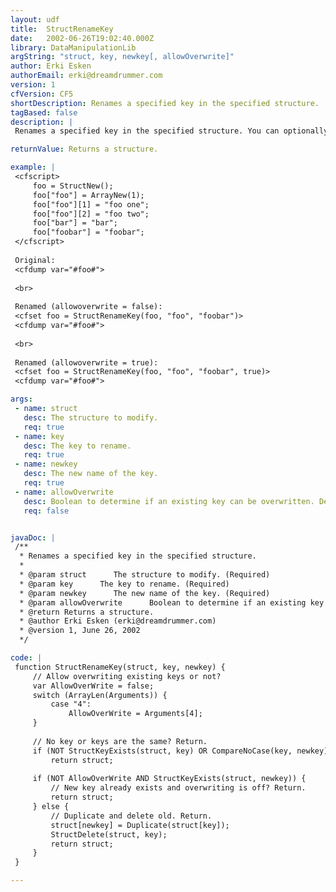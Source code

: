 ```yaml
---
layout: udf
title:  StructRenameKey
date:   2002-06-26T19:02:40.000Z
library: DataManipulationLib
argString: "struct, key, newkey[, allowOverwrite]"
author: Erki Esken
authorEmail: erki@dreamdrummer.com
version: 1
cfVersion: CF5
shortDescription: Renames a specified key in the specified structure.
tagBased: false
description: |
 Renames a specified key in the specified structure. You can optionally choose if overwriting existing key is allowed or not (by default overwriting is not allowed).

returnValue: Returns a structure.

example: |
 <cfscript>
     foo = StructNew();
     foo["foo"] = ArrayNew(1);
     foo["foo"][1] = "foo one";
     foo["foo"][2] = "foo two";
     foo["bar"] = "bar";
     foo["foobar"] = "foobar";
 </cfscript>
 
 Original:
 <cfdump var="#foo#">
 
 <br>
 
 Renamed (allowoverwrite = false):
 <cfset foo = StructRenameKey(foo, "foo", "foobar")>
 <cfdump var="#foo#">
 
 <br>
 
 Renamed (allowoverwrite = true):
 <cfset foo = StructRenameKey(foo, "foo", "foobar", true)>
 <cfdump var="#foo#">

args:
 - name: struct
   desc: The structure to modify.
   req: true
 - name: key
   desc: The key to rename.
   req: true
 - name: newkey
   desc: The new name of the key.
   req: true
 - name: allowOverwrite
   desc: Boolean to determine if an existing key can be overwritten. Defaults to false.
   req: false


javaDoc: |
 /**
  * Renames a specified key in the specified structure.
  * 
  * @param struct      The structure to modify. (Required)
  * @param key      The key to rename. (Required)
  * @param newkey      The new name of the key. (Required)
  * @param allowOverwrite      Boolean to determine if an existing key can be overwritten. Defaults to false. (Optional)
  * @return Returns a structure. 
  * @author Erki Esken (erki@dreamdrummer.com) 
  * @version 1, June 26, 2002 
  */

code: |
 function StructRenameKey(struct, key, newkey) {
     // Allow overwriting existing keys or not?
     var AllowOverWrite = false;
     switch (ArrayLen(Arguments)) {
         case "4":
             AllowOverWrite = Arguments[4];
     }
 
     // No key or keys are the same? Return.
     if (NOT StructKeyExists(struct, key) OR CompareNoCase(key, newkey) EQ 0)
         return struct;
 
     if (NOT AllowOverWrite AND StructKeyExists(struct, newkey)) {
         // New key already exists and overwriting is off? Return.
         return struct;
     } else {
         // Duplicate and delete old. Return.
         struct[newkey] = Duplicate(struct[key]);
         StructDelete(struct, key);
         return struct;
     }
 }

---
```


